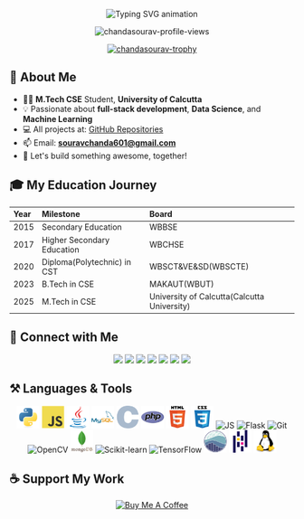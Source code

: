 <p align="center">
  <img src="https://readme-typing-svg.herokuapp.com?font=Fira+Code&weight=500&size=25&pause=800&color=36BCF7&center=true&vCenter=true&width=700&lines=Hi+there!+I'm+Sourav+Chanda;Frontend+%7C+Backend+Developer;+Open+Source+Enthusiast;+Data+Science+%26+Machine+Learning+Enthusiast;Let's+Code+Together!+%F0%9F%92%BB" alt="Typing SVG animation" />
</p>
<p align="center">
  <img src="https://komarev.com/ghpvc/?username=chandasourav&label=Profile%20views&color=0e75b6&style=flat" alt="chandasourav-profile-views" />
</p>
<p align="center">
  <a href="https://github.com/ryo-ma/github-profile-trophy">
    <img src="https://github-profile-trophy.vercel.app/?username=chandasourav&column=7&theme=onedark&margin-w=6" alt="chandasourav-trophy" />
  </a>
</p>

## 🌱 About Me

- 🧑‍🎓 **M.Tech CSE** Student, **University of Calcutta**
- 💡 Passionate about **full-stack development**, **Data Science**, and **Machine Learning**
- 💻 All projects at: [GitHub Repositories](https://github.com/ChandaSourav?tab=repositories)
- 📫 Email: **souravchanda601@gmail.com**
- 🔗 Let's build something awesome, together!

## 🎓 My Education Journey

| Year | Milestone |  Board |
| :-- | :-- | :-- |
| 2015 | Secondary Education | WBBSE |
| 2017 | Higher Secondary Education | WBCHSE |
| 2020 | Diploma(Polytechnic) in CST | WBSCT\&VE\&SD(WBSCTE) |
| 2023 | B.Tech in CSE | MAKAUT(WBUT) |
| 2025 | M.Tech in CSE | University of Calcutta(Calcutta University) |

## 🤝 Connect with Me

<p align="center">
  <a href="https://x.com/_SouravChanda_" target="blank"><img src="https://img.shields.io/badge/Twitter-1DA1F2?style=for-the-badge&logo=twitter&logoColor=white" /></a>
  <a href="https://www.linkedin.com/in/sourav-chanda/" target="blank"><img src="https://img.shields.io/badge/LinkedIn-0A66C2?style=for-the-badge&logo=linkedin&logoColor=white" /></a>
  <a href="https://kaggle.com/souravchanda01" target="blank"><img src="https://img.shields.io/badge/Kaggle-20BEFF?style=for-the-badge&logo=kaggle&logoColor=white" /></a>
  <a href="https://facebook.com/souravchanda.chanda.7" target="blank"><img src="https://img.shields.io/badge/Facebook-1877F2?style=for-the-badge&logo=facebook&logoColor=white" /></a>
  <a href="https://instagram.com/souravchanda01" target="blank"><img src="https://img.shields.io/badge/Instagram-E4405F?style=for-the-badge&logo=instagram&logoColor=white" /></a>
  <a href="https://www.leetcode.com/souravc01" target="blank"><img src="https://img.shields.io/badge/LeetCode-FFA116?style=for-the-badge&logo=LeetCode&logoColor=black" /></a>
  <a href="https://discord.com/users/Sourav01#9014" target="blank"><img src="https://img.shields.io/badge/Discord-5865F2?style=for-the-badge&logo=discord&logoColor=white" /></a>
</p>

## ⚒️ Languages \& Tools

<p align="center">
  <img src="https://raw.githubusercontent.com/devicons/devicon/master/icons/python/python-original.svg" width="40" alt="Python" />
  <img src="https://raw.githubusercontent.com/devicons/devicon/master/icons/javascript/javascript-original.svg" width="40" alt="JavaScript"/>
  <img src="https://raw.githubusercontent.com/devicons/devicon/master/icons/java/java-original.svg" width="40" alt="Java"/>
  <img src="https://raw.githubusercontent.com/devicons/devicon/master/icons/mysql/mysql-original-wordmark.svg" width="40" alt="MySQL"/>
  <img src="https://raw.githubusercontent.com/devicons/devicon/master/icons/c/c-original.svg" width="40" alt="C"/>
  <img src="https://raw.githubusercontent.com/devicons/devicon/master/icons/php/php-original.svg" width="40" alt="PHP"/>
  <img src="https://raw.githubusercontent.com/devicons/devicon/master/icons/html5/html5-original-wordmark.svg" width="40" alt="HTML5"/>
  <img src="https://raw.githubusercontent.com/devicons/devicon/master/icons/css3/css3-original-wordmark.svg" width="40" alt="CSS3"/>
  <img src="https://developer.mozilla.org/en-US/docs/Web/JavaScript" width="40" alt="JS"/>
  <img src="https://www.vectorlogo.zone/logos/pocoo_flask/pocoo_flask-icon.svg" width="40" alt="Flask"/>
  <img src="https://www.vectorlogo.zone/logos/git-scm/git-scm-icon.svg" width="40" alt="Git"/>
  <img src="https://www.vectorlogo.zone/logos/opencv/opencv-icon.svg" width="40" alt="OpenCV"/>
  <img src="https://raw.githubusercontent.com/devicons/devicon/master/icons/mongodb/mongodb-original-wordmark.svg" width="40" alt="MongoDB"/>
  <img src="https://upload.wikimedia.org/wikipedia/commons/0/05/Scikit_learn_logo_small.svg" width="40" alt="Scikit-learn"/>
  <img src="https://www.vectorlogo.zone/logos/tensorflow/tensorflow-icon.svg" width="40" alt="TensorFlow"/>
  <img src="https://raw.githubusercontent.com/devicons/devicon/master/icons/seaborn/seaborn-original.svg" width="40" alt="Seaborn"/>
  <img src="https://raw.githubusercontent.com/devicons/devicon/master/icons/pandas/pandas-original.svg" width="40" alt="Pandas"/>
  <img src="https://raw.githubusercontent.com/devicons/devicon/master/icons/linux/linux-original.svg" width="40" alt="Linux"/>
</p>

## ☕ Support My Work

<p align="center">
  <a href="https://www.buymeacoffee.com/souravchanda">
    <img src="https://cdn.buymeacoffee.com/buttons/v2/default-yellow.png" height="50" width="210" alt="Buy Me A Coffee" />
  </a>
</p>




